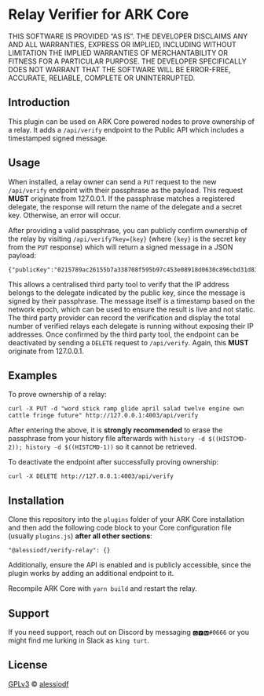 # Relay Verifier for ARK Core

THIS SOFTWARE IS PROVIDED “AS IS”. THE DEVELOPER DISCLAIMS ANY AND ALL WARRANTIES, EXPRESS OR IMPLIED, INCLUDING WITHOUT LIMITATION THE IMPLIED WARRANTIES OF MERCHANTABILITY OR FITNESS FOR A PARTICULAR PURPOSE. THE DEVELOPER SPECIFICALLY DOES NOT WARRANT THAT THE SOFTWARE WILL BE ERROR-FREE, ACCURATE, RELIABLE, COMPLETE OR UNINTERRUPTED.

## Introduction

This plugin can be used on ARK Core powered nodes to prove ownership of a relay. It adds a `/api/verify` endpoint to the Public API which includes a timestamped signed message.

## Usage

When installed, a relay owner can send a `PUT` request to the new `/api/verify` endpoint with their passphrase as the payload. This request **MUST** originate from 127.0.0.1. If the passphrase matches a registered delegate, the response will return the name of the delegate and a secret key. Otherwise, an error will occur.

After providing a valid passphrase, you can publicly confirm ownership of the relay by visiting `/api/verify?key={key}` (where `{key}` is the secret key from the `PUT` response) which will return a signed message in a JSON payload:

```
{"publicKey":"0215789ac26155b7a338708f595b97c453e08918d0630c896cbd31d83fe2ad1c33","signature":"30450221009023531f43f9565337e40d8ad4a5bdf4708fd7c2d23430ce39a2ab1f1d3da31c02206ed4c3caabb2885aac4590b8317bf61b2c4addb6f1c3f2743aeb526b105fa281","message":"110153280"}
```

This allows a centralised third party tool to verify that the IP address belongs to the delegate indicated by the public key, since the message is signed by their passphrase. The message itself is a timestamp based on the network epoch, which can be used to ensure the result is live and not static. The third party provider can record the verification and display the total number of verified relays each delegate is running without exposing their IP addresses. Once confirmed by the third party tool, the endpoint can be deactivated by sending a `DELETE` request to `/api/verify`. Again, this **MUST** originate from 127.0.0.1.

## Examples

To prove ownership of a relay:

```
curl -X PUT -d "word stick ramp glide april salad twelve engine own cattle fringe future" http://127.0.0.1:4003/api/verify
```

After entering the above, it is **strongly recommended** to erase the passphrase from your history file afterwards with `history -d $((HISTCMD-2)); history -d $((HISTCMD-1))` so it cannot be retrieved.

To deactivate the endpoint after successfully proving ownership:

```
curl -X DELETE http://127.0.0.1:4003/api/verify
```

## Installation

Clone this repository into the `plugins` folder of your ARK Core installation and then add the following code block to your Core configuration file (usually `plugins.js`) **after all other sections**:

```
"@alessiodf/verify-relay": {}
```

Additionally, ensure the API is enabled and is publicly accessible, since the plugin works by adding an additional endpoint to it.

Recompile ARK Core with `yarn build` and restart the relay.

## Support

If you need support, reach out on Discord by messaging `🅶🆈🅼#0666` or you might find me lurking in Slack as `king turt`.

## License

[GPLv3](LICENSE) © [alessiodf](https://github.com/alessiodf/)
